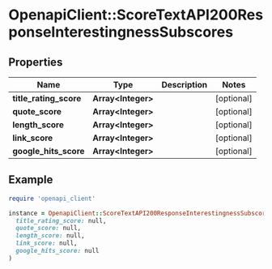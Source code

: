 # OpenapiClient::ScoreTextAPI200ResponseInterestingnessSubscores

## Properties

| Name | Type | Description | Notes |
| ---- | ---- | ----------- | ----- |
| **title_rating_score** | **Array&lt;Integer&gt;** |  | [optional] |
| **quote_score** | **Array&lt;Integer&gt;** |  | [optional] |
| **length_score** | **Array&lt;Integer&gt;** |  | [optional] |
| **link_score** | **Array&lt;Integer&gt;** |  | [optional] |
| **google_hits_score** | **Array&lt;Integer&gt;** |  | [optional] |

## Example

```ruby
require 'openapi_client'

instance = OpenapiClient::ScoreTextAPI200ResponseInterestingnessSubscores.new(
  title_rating_score: null,
  quote_score: null,
  length_score: null,
  link_score: null,
  google_hits_score: null
)
```

